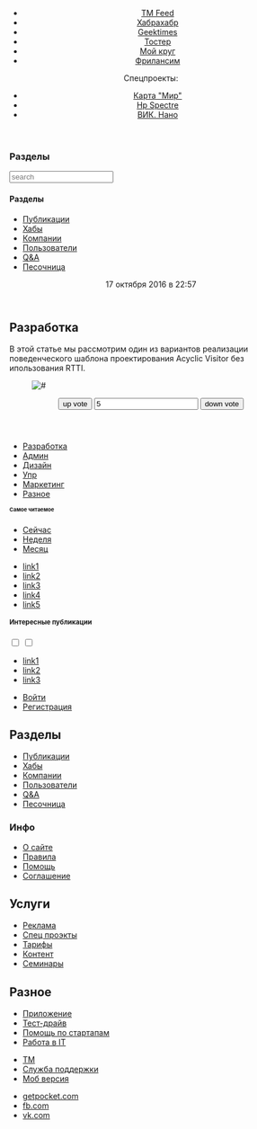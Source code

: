 <!DOCTYPE html>
<html lang=ru>
<head>
<meta charset=utf-8>
<meta name=viewport content="width=device-width, initial-scale=1">
<title>Хабрахабр</title>      
      <header>
	<aside>
        <ul>
            <li><a href=/ >TM Feed</a>
            <li><a href=/ >Хабрахабр</a>
            <li><a href=/ >Geektimes</a>
            <li><a href=/ >Тостер</a>
            <li><a href=/ >Мой круг</a>
            <li><a href=/ >Фрилансим</a>
       </ul>
        <span>Спецпроекты:</span>
        <ul>
            <li><a href=/ >Карта "Мир"</a>
            <li><a href=/ >Нр Spectre </a>
            <li><a href=/ >ВИК. Нано </a>
        </ul>
    </aside>
        </header>
   <main>
   <article>
        <section>
           <h1>Разделы</h1>
                <form action=/ >
                <input type=text name=search placeholder=search>
                <nav>
                <h1>Разделы</h1>
                <ul>
                    <li><a href="#">Публикации</a>
                    <li><a href="#">Хабы</a>
                    <li><a href="#">Компании</a>
                    <li><a href="#">Пользователи</a>
                    <li><a href="#">Q&amp;A</a>
                    <li><a href="#">Песочница</a>
                </ul>
            </nav>
       </section>
       </article>
    
<article>            
    <header>
           <time datetime="2016-10-17 T22:57:00Z">17 октября 2016 в 22:57</time>
            </header>
        <main>
        <article>
        <h2> Разработка</h2>  
        <p>В этой статье мы рассмотрим один из вариантов реализации поведенческого шаблона проектирования Acyclic Visitor без ипользования RTTI.
        </p> 
        <figure>
     <img src=pic_1x.png srcset="pic_2x.png 2x" alt="#">
            </figure>
</article>
            
<section>
                <header>
                    <form action=/ >
                        <button>up vote</button>
                        <input type=text value=5>
                        <button>down vote</button>
                    </form>
                    </header>
     <small></small>
     <aside>
     <h1></h1>
     <aside>
      <nav>
      <ul>
      <li><a href=/ >Разработка</a>
      <li><a href=/ >Админ</a>
      <li><a href=/ >Дизайн</a>
      <li><a href=/ >Упр</a>
      <li><a href=/ >Маркетинг</a>
      <li><a href=/ >Разное</a>
      </ul>
      </nav>
      </aside>
<article>
     <aside>
                    <h1>Cамое читаемое</h1>
                     <ul>
                    <li><a href=/ role=button>Сейчас</a>
                    <li><a href=/ role=button>Неделя</a>
                    <li><a href=/ role=button>Месяц</a>
                </ul>
                    <ul>
                        <li><a href=/ >link1</a><span></span>
                        <li><a href=/ >link2</a><span></span>
                        <li><a href=/ >link3</a><span></span>
                        <li><a href=/ >link4</a><span></span>
                        <li><a href=/ >link5</a><span></span>
                    </ul>
                </aside>
            </article>
            <footer>
                <section>
                    <h1>Интересные публикации</h1>
                    <form action=/ >
                        <input type="checkbox" value=GT>
                        <input type="checkbox" value=HH>
                    </form>
                    <ul>
                        <li><a href=/ >link1</a><span></span>
                        <li><a href=/ >link2</a><span></span>
                        <li><a href=/ >link3</a><span></span>
                    </ul>
                    </section>
                    </footer>
                    <ul>
                        <li><a href=/ >Войти</a>
                        <li><a href=/ >Регистрация</a>
                    </ul>
            <nav>
                <h2>Разделы</h2>
                <ul>
                    <li><a href=/ >Публикации</a>
                    <li><a href=/ >Хабы</a>
                    <li><a href=/ >Компании</a>
                    <li><a href=/ >Пользователи</a>
                    <li><a href=/ >Q&amp;A</a>
                    <li><a href=/ >Песочница</a>
                </ul>
            </nav>
            <section>
                <h3>Инфо</h3>
                <ul>
                    <li><a href=/ >О сайте</a>
                    <li><a href=/ >Правила</a>
                    <li><a href=/ >Помощь</a>
                    <li><a href=/ >Соглашение</a>
                </ul>
            </section>
            <section>
                <h2>Услуги</h2>
                <ul>
                    <li><a href=/ >Реклама</a>
                    <li><a href=/ >Спец проэкты</a>
                    <li><a href=/ >Тарифы</a>
                    <li><a href=/ >Контент</a>
                    <li><a href=/ >Семинары</a>
                </ul>
            </section>
            </nav>
            <section>
                <h2>Разное</h2>
                <ul>
                    <li><a href=/ >Приложение</a>
                    <li><a href=/ >Тест-драйв</a>
                    <li><a href=/ >Помощь по стартапам</a>
                    <li><a href=/ >Работа в ІТ</a>
                </ul>
            </section>
            <ul>
                    <li><a href=/ >TM</a>
                    <li><a href=/ >Служба поддержки</a>
                    <li><a href=/ >Моб версия</a>
              </ul>
            </section>
            <ul>
                        <li><a href=/ target=_blank>getpocket.com</a>
                        <li><a href=/ target=_blank>fb.com</a>
                        <li><a href=/ target=_blank>vk.com</a>
            </ul>
        </footer>
    </main>
</html>
